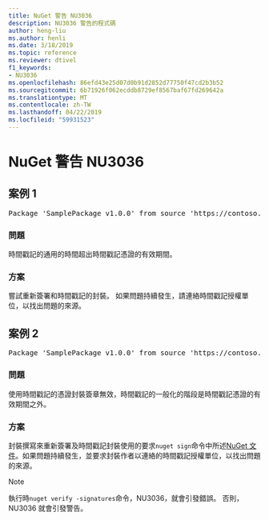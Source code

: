 ```yaml
---
title: NuGet 警告 NU3036
description: NU3036 警告的程式碼
author: heng-liu
ms.author: henli
ms.date: 3/18/2019
ms.topic: reference
ms.reviewer: dtivel
f1_keywords:
- NU3036
ms.openlocfilehash: 86efd43e25d07d0b91d2852d77750f47cd2b3b52
ms.sourcegitcommit: 6b71926f062ecddb8729ef8567baf67fd269642a
ms.translationtype: MT
ms.contentlocale: zh-TW
ms.lasthandoff: 04/22/2019
ms.locfileid: "59931523"
---
```

# <a name="nuget-warning-nu3036"></a>NuGet 警告 NU3036

## <a name="scenario-1"></a>案例 1

<pre>Package 'SamplePackage v1.0.0' from source 'https://contoso.com/index.json': The timestamp's generalized time is outside the timestamping certificate's validity period.</pre>

### <a name="issue"></a>問題

時間戳記的通用的時間超出時間戳記憑證的有效期間。


### <a name="solution"></a>方案

嘗試重新簽署和時間戳記的封裝。 如果問題持續發生，請連絡時間戳記授權單位，以找出問題的來源。



## <a name="scenario-2"></a>案例 2

<pre>Package 'SamplePackage v1.0.0' from source 'https://contoso.com/index.json': The primary signature's timestamp's generalized time is outside the timestamping certificate's validity period.</pre>

### <a name="issue"></a>問題

使用時間戳記的憑證封裝簽章無效，時間戳記的一般化的階段是時間戳記憑證的有效期間之外。


### <a name="solution"></a>方案

封裝撰寫來重新簽署及時間戳記封裝使用的要求`nuget sign`命令中所述[NuGet 文件](https://docs.microsoft.com/en-us/nuget/create-packages/sign-a-package)。如果問題持續發生，並要求封裝作者以連絡的時間戳記授權單位，以找出問題的來源。


> [!Note]
> 執行時`nuget verify -signatures`命令，NU3036，就會引發錯誤。 否則，NU3036 就會引發警告。